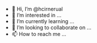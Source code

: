 - 👋 Hi, I’m @hcirnerual
- 👀 I’m interested in ...
- 🌱 I’m currently learning ...
- 💞️ I’m looking to collaborate on ...
- 📫 How to reach me ...

<!---
hcirnerual/hcirnerual is a ✨ special ✨ repository because its `README.md` (this file) appears on your GitHub profile.
You can click the Preview link to take a look at your changes.
--->
